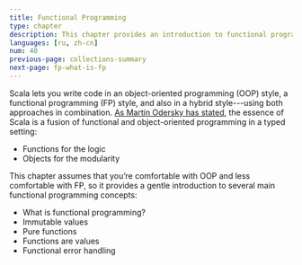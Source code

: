 ```yaml
---
title: Functional Programming
type: chapter
description: This chapter provides an introduction to functional programming in Scala 3.
languages: [ru, zh-cn]
num: 40
previous-page: collections-summary
next-page: fp-what-is-fp
---
```



Scala lets you write code in an object-oriented programming (OOP) style, a functional programming (FP) style, and also in a hybrid style---using both approaches in combination.
[As Martin Odersky has stated](https://twitter.com/alexelcu/status/996408359514525696), the essence of Scala is a fusion of functional and object-oriented programming in a typed setting:

- Functions for the logic
- Objects for the modularity

This chapter assumes that you’re comfortable with OOP and less comfortable with FP, so it provides a gentle introduction to several main functional programming concepts:

- What is functional programming?
- Immutable values
- Pure functions
- Functions are values
- Functional error handling


